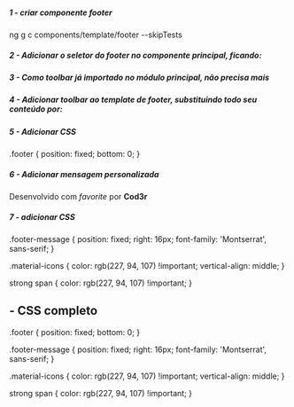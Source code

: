 ##### 1 - criar componente footer
ng g c components/template/footer --skipTests


##### 2 - Adicionar o seletor do footer no componente principal, ficando:
<fenix-header></fenix-header>

<fenix-footer></fenix-footer>


##### 3 - Como toolbar já importado no módulo principal, não precisa mais


##### 4 - Adicionar toolbar ao template de footer, substituindo todo seu conteúdo por:
<mat-toolbar class="footer">
</mat-toolbar>


##### 5 - Adicionar CSS
.footer {
    position: fixed;
    bottom: 0;
}


##### 6 - Adicionar mensagem personalizada
<mat-toolbar class="footer">
    <span class="footer-message">
        Desenvolvido com
        <i class="material-icons">
            favorite
        </i>
        por <strong> Cod<span>3</span>r</strong>
    </span>
</mat-toolbar>


##### 7 - adicionar CSS
.footer-message {
    position: fixed;
    right: 16px;
    font-family: 'Montserrat', sans-serif;
}

.material-icons {
    color: rgb(227, 94, 107) !important;
    vertical-align: middle;
}

strong span {
    color: rgb(227, 94, 107) !important;
}





## - CSS completo
.footer {
    position: fixed;
    bottom: 0;
}

.footer-message {
    position: fixed;
    right: 16px;
    font-family: 'Montserrat', sans-serif;
}

.material-icons {
    color: rgb(227, 94, 107) !important;
    vertical-align: middle;
}

strong span {
    color: rgb(227, 94, 107) !important;
}
